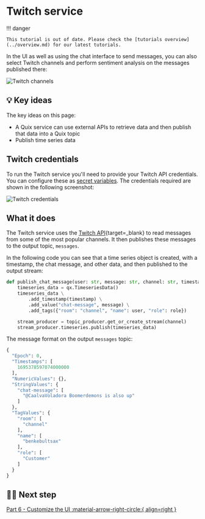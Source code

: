 # Twitch service

!!! danger

    This tutorial is out of date. Please check the [tutorials overview](../overview.md) for our latest tutorials.

In the UI as well as using the chat interface to send messages, you can also select Twitch channels and perform sentiment analysis on the messages published there:

![Twitch channels](./images/twitch-channels.png)

## 💡 Key ideas

The key ideas on this page:

* A Quix service can use external APIs to retrieve data and then publish that data into a Quix topic
* Publish time series data

## Twitch credentials

To run the Twitch service you'll need to provide your Twitch API credentials. You can configure these as [secret variables](../../deploy/secrets-management.md). The credentials required are shown in the following screenshot:

![Twitch credentials](../sentiment-analysis/images/twitch-credentials.png)

## What it does

The Twitch service uses the [Twitch API](https://dev.twitch.tv/docs/api/){target=_blank} to read messages from some of the most popular channels. It then publishes these messages to the output topic, `messages`. 

In the following code you can see that a time series object is created, with a timestamp, the chat message, and other data, and then published to the output stream:

``` python
def publish_chat_message(user: str, message: str, channel: str, timestamp: datetime, role: str = "Customer"):
    timeseries_data = qx.TimeseriesData()
    timeseries_data \
        .add_timestamp(timestamp) \
        .add_value("chat-message", message) \
        .add_tags({"room": "channel", "name": user, "role": role})

    stream_producer = topic_producer.get_or_create_stream(channel)
    stream_producer.timeseries.publish(timeseries_data)
```

The message format on the output `messages` topic:

``` python
{
  "Epoch": 0,
  "Timestamps": [
    1695378597074000000
  ],
  "NumericValues": {},
  "StringValues": {
    "chat-message": [
      "@CaalvaVoladora Boomerdemons is also up"
    ]
  },
  "TagValues": {
    "room": [
      "channel"
    ],
    "name": [
      "benkebultsax"
    ],
    "role": [
      "Customer"
    ]
  }
}
```

## 🏃‍♀️ Next step

[Part 6 - Customize the UI :material-arrow-right-circle:{ align=right }](customize-the-ui.md)


